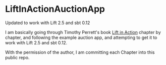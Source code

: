 LiftInActionAuctionApp
======================

Updated to work with Lift 2.5 and sbt 0.12

I am basically going through Timothy Perrett's book [Lift in Action](http://my.safaribooksonline.com/book/-/9781935182801) chapter by chapter, and following the example auction app, and attempting to get it to work with Lift 2.5 and sbt 0.12.

With the permission of the author, I am committing each Chapter into this public repo.
